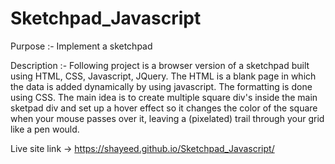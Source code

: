 # Sketchpad_Javascript

Purpose :- Implement a sketchpad

Description :- Following project is a browser version of a sketchpad built using HTML, CSS, Javascript, JQuery. The HTML is a blank page in which the data is added dynamically by using javascript. The formatting is done using CSS. The main idea is to create multiple square div's inside the main sketpad div and set up a hover effect so it changes the color of the square when your mouse passes over it, leaving a (pixelated) trail through your grid like a pen would.

Live site link -> https://shayeed.github.io/Sketchpad_Javascript/
